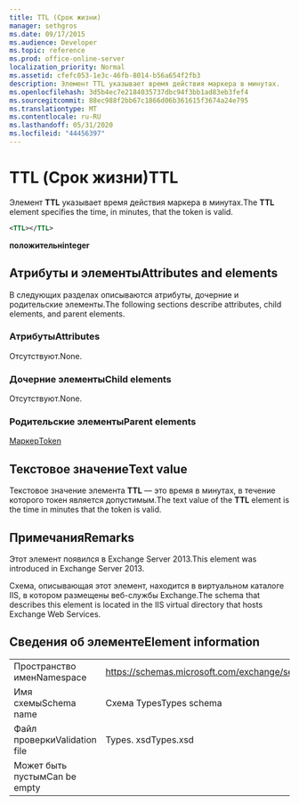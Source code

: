 ```yaml
---
title: TTL (Срок жизни)
manager: sethgros
ms.date: 09/17/2015
ms.audience: Developer
ms.topic: reference
ms.prod: office-online-server
localization_priority: Normal
ms.assetid: cfefc053-1e3c-46fb-8014-b56a654f2fb3
description: Элемент TTL указывает время действия маркера в минутах.
ms.openlocfilehash: 3d5b4ec7e2184035737dbc94f3bb1ad83eb3fef4
ms.sourcegitcommit: 88ec988f2bb67c1866d06b361615f3674a24e795
ms.translationtype: MT
ms.contentlocale: ru-RU
ms.lasthandoff: 05/31/2020
ms.locfileid: "44456397"
---
```

# <a name="ttl"></a><span data-ttu-id="38f6d-103">TTL (Срок жизни)</span><span class="sxs-lookup"><span data-stu-id="38f6d-103">TTL</span></span>

<span data-ttu-id="38f6d-104">Элемент **TTL** указывает время действия маркера в минутах.</span><span class="sxs-lookup"><span data-stu-id="38f6d-104">The **TTL** element specifies the time, in minutes, that the token is valid.</span></span> 
  
```XML
<TTL></TTL>
```

 <span data-ttu-id="38f6d-105">**положительн**</span><span class="sxs-lookup"><span data-stu-id="38f6d-105">**integer**</span></span>
## <a name="attributes-and-elements"></a><span data-ttu-id="38f6d-106">Атрибуты и элементы</span><span class="sxs-lookup"><span data-stu-id="38f6d-106">Attributes and elements</span></span>

<span data-ttu-id="38f6d-107">В следующих разделах описываются атрибуты, дочерние и родительские элементы.</span><span class="sxs-lookup"><span data-stu-id="38f6d-107">The following sections describe attributes, child elements, and parent elements.</span></span>
  
### <a name="attributes"></a><span data-ttu-id="38f6d-108">Атрибуты</span><span class="sxs-lookup"><span data-stu-id="38f6d-108">Attributes</span></span>

<span data-ttu-id="38f6d-109">Отсутствуют.</span><span class="sxs-lookup"><span data-stu-id="38f6d-109">None.</span></span>
  
### <a name="child-elements"></a><span data-ttu-id="38f6d-110">Дочерние элементы</span><span class="sxs-lookup"><span data-stu-id="38f6d-110">Child elements</span></span>

<span data-ttu-id="38f6d-111">Отсутствуют.</span><span class="sxs-lookup"><span data-stu-id="38f6d-111">None.</span></span>
  
### <a name="parent-elements"></a><span data-ttu-id="38f6d-112">Родительские элементы</span><span class="sxs-lookup"><span data-stu-id="38f6d-112">Parent elements</span></span>

[<span data-ttu-id="38f6d-113">Маркер</span><span class="sxs-lookup"><span data-stu-id="38f6d-113">Token</span></span>](token.md)
  
## <a name="text-value"></a><span data-ttu-id="38f6d-114">Текстовое значение</span><span class="sxs-lookup"><span data-stu-id="38f6d-114">Text value</span></span>

<span data-ttu-id="38f6d-115">Текстовое значение элемента **TTL** — это время в минутах, в течение которого токен является допустимым.</span><span class="sxs-lookup"><span data-stu-id="38f6d-115">The text value of the **TTL** element is the time in minutes that the token is valid.</span></span> 
  
## <a name="remarks"></a><span data-ttu-id="38f6d-116">Примечания</span><span class="sxs-lookup"><span data-stu-id="38f6d-116">Remarks</span></span>

<span data-ttu-id="38f6d-117">Этот элемент появился в Exchange Server 2013.</span><span class="sxs-lookup"><span data-stu-id="38f6d-117">This element was introduced in Exchange Server 2013.</span></span>
  
<span data-ttu-id="38f6d-118">Схема, описывающая этот элемент, находится в виртуальном каталоге IIS, в котором размещены веб-службы Exchange.</span><span class="sxs-lookup"><span data-stu-id="38f6d-118">The schema that describes this element is located in the IIS virtual directory that hosts Exchange Web Services.</span></span>
  
## <a name="element-information"></a><span data-ttu-id="38f6d-119">Сведения об элементе</span><span class="sxs-lookup"><span data-stu-id="38f6d-119">Element information</span></span>

|||
|:-----|:-----|
|<span data-ttu-id="38f6d-120">Пространство имен</span><span class="sxs-lookup"><span data-stu-id="38f6d-120">Namespace</span></span>  <br/> |https://schemas.microsoft.com/exchange/services/2006/types  <br/> |
|<span data-ttu-id="38f6d-121">Имя схемы</span><span class="sxs-lookup"><span data-stu-id="38f6d-121">Schema name</span></span>  <br/> |<span data-ttu-id="38f6d-122">Схема Types</span><span class="sxs-lookup"><span data-stu-id="38f6d-122">Types schema</span></span>  <br/> |
|<span data-ttu-id="38f6d-123">Файл проверки</span><span class="sxs-lookup"><span data-stu-id="38f6d-123">Validation file</span></span>  <br/> |<span data-ttu-id="38f6d-124">Types. xsd</span><span class="sxs-lookup"><span data-stu-id="38f6d-124">Types.xsd</span></span>  <br/> |
|<span data-ttu-id="38f6d-125">Может быть пустым</span><span class="sxs-lookup"><span data-stu-id="38f6d-125">Can be empty</span></span>  <br/> ||
   

